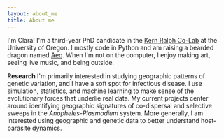 ```yaml
---
layout: about_me
title: About me
---
```


I'm Clara! I'm a third-year PhD candidate in the [Kern Ralph Co-Lab](https://kr-colab.github.io/) at the University of Oregon. 
I mostly code in Python and am raising a bearded dragon named [Aeg](https://clararehmann.github.io/etc/aeg_page). When I'm not on the computer, I enjoy making art, seeing live music, and being outside.

**Research**  I'm primarily interested in studying geographic patterns of genetic variation, and I have a soft spot for infectious disease. 
I use simulation, statistics, and machine learning to make sense of the evolutionary forces that underlie real data.
My current projects center around identifying geographic signatures of co-dispersal and selective sweeps in the *Anopheles*-*Plasmodium* system.
More generally, I am interested using geographic and genetic data to better understand host-parasite dynamics.
